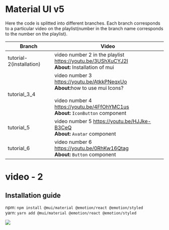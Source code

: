# Material UI v5

Here the code is splitted into different branches. Each branch corresponds to a particular video on the playlist(number in the branch name corresponds to the number on the playlist).

| Branch | Video |
|---|---|
|tutorial-2(installation)|video number 2 in the playlist https://youtu.be/3UShXuCYJ2I <br/> <strong>About:</strong> Installation of mui|
| tutorial_3_4| video number 3 https://youtu.be/AtkkPNeqxUo <br/> <strong>About:</strong>how to use mui Icons? <br/><br/> video number 4 https://youtu.be/4FfOhYMC1us <br/> <strong>About:</strong> `IconButton` component|
|tutorial_5| video number 5 https://youtu.be/HJJke-B3CeQ <br/> <strong>About:</strong> `Avatar` component|
|tutorial_6| video number 6 https://youtu.be/0RhKw16Qtag <br/> <strong>About:</strong> `Button` component|

# video - 2
## Installation guide

npm: `npm install @mui/material @emotion/react @emotion/styled`\
yarn: `yarn add @mui/material @emotion/react @emotion/styled`

![](https://res.cloudinary.com/navtech/image/upload/v1673764940/youtube_thumbnails_for_github/mui/2_ueodsx.png)
